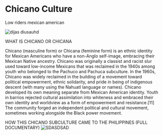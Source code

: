 # Chicano Culture
Low riders mexican american

![dijas diusauhd](https://i.pinimg.com/750x/ba/54/e9/ba54e9c25a865f99ee83f1db38167fd2.jpg)





WHAT IS CHICANO OR CHICANA




Chicano (masculine form) or Chicana (feminine form) is an ethnic identity for Mexican Americans who have a non-Anglo self-image, embracing their Mexican Native ancestry.  Chicano was originally a classist and racist slur used toward low-income Mexicans that was reclaimed in the 1940s among youth who belonged to the Pachuco and Pachuca subculture. In the 1960s, Chicano was widely reclaimed in the building of a movement toward political empowerment, ethnic solidarity, and pride in being of indigenous descent (with many using the Nahuatl language or names). Chicano developed its own meaning separate from Mexican American identity. Youth in barrios rejected cultural assimilation into whiteness and embraced their own identity and worldview as a form of empowerment and resistance.[11] The community forged an independent political and cultural movement, sometimes working alongside the Black power movement.


 HOW THIS CHICANO SUBCULTURE CAME TO THE PHILIPPINES (FULL DOCUMENTARY)
![SDASDSAD](https://www.youtube.com/watch?v=Eqw4zCA3IDk)
